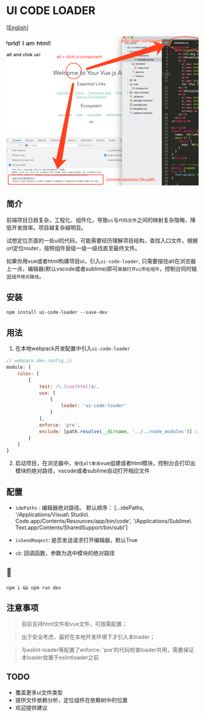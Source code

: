 # UI CODE LOADER

\[[English](../README.md)\]

![example](./example.png)

## 简介

前端项目日趋复杂，工程化、组件化，导致`ui`与`代码文件`之间的映射复杂隐晦，降低开发效率。项目越复杂越明显。

试想定位页面的一处ui的代码，可能需要经历理解项目结构，查找入口文件，根据url定位router，按照组件层级一级一级找直至最终文件。

如果你用vue或者html构建项目ui，引入`ui-code-loader`, 只需要按住alt在浏览器上一点，编辑器(默认vscode或者sublime)即可`直接打开ui所在组件`，控制台同时输出`组件绝对路径`。

## 安装

```
npm install ui-code-loader --save-dev
```

## 用法

1. 在本地webpack开发配置中引入`ui-code-loader`

```js
// webpack.dev.config.js
module: {
    rules: [
        {
            test: /\.(vue|html)$/,
            use: [
                {
                    loader: 'ui-code-loader'
                }
            ],
            enforce: 'pre',
            exclude: [path.resolve(__dirname, '../../node_modules')] // better exlude node_modules
        }
    ]
}
```

2. 启动项目，在浏览器中，`按住alt单击`vue组建或者html模块，控制台会打印出模块的绝对路径，vscode或者sublime自动打开相应文件

## 配置

- `idePaths` <Array>: 编辑器绝对路径。 默认顺序： \[...idePaths, '/Applications/Visual\ Studio\ Code.app/Contents/Resources/app/bin/code', '/Applications/Sublime\ Text.app/Contents/SharedSupport/bin/subl'\]

- `isSendReqest`<Boolean>: 是否发送请求打开编辑器，默认True

- `cb`<Function>: 回调函数，参数为选中模块的绝对路径

## 🌰

`npm i && npm run dev`

## 注意事项

> 目前支持html文件和vue文件，可按需配置；

> 出于安全考虑，最好在本地开发环境下才引入本loader；

> 与eslint-loader等配置了enforce: 'pre'的代码检查loader共用，需要保证本loader放置于eslintloader之前

## TODO

- 覆盖更多ui文件类型
- 提供文件依赖分析，定位组件在依赖树中的位置
- 欢迎提供建议
